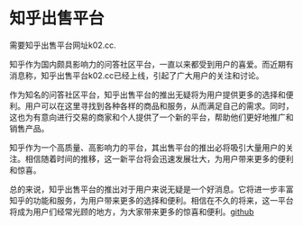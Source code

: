 # 知乎出售平台

需要知乎出售平台网址k02.cc.

知乎作为国内颇具影响力的问答社区平台，一直以来都受到用户的喜爱。而近期有消息称，知乎出售平台k02.cc已经上线，引起了广大用户的关注和讨论。

作为知名的问答社区平台，知乎出售平台的推出无疑将为用户提供更多的选择和便利。用户可以在这里寻找到各种各样的商品和服务，从而满足自己的需求。同时，这也为有意向进行交易的商家和个人提供了一个新的平台，帮助他们更好地推广和销售产品。

知乎作为一个高质量、高影响力的平台，其出售平台的推出必将吸引大量用户的关注。相信随着时间的推移，这一新平台将会迅速发展壮大，为用户带来更多的便利和惊喜。

总的来说，知乎出售平台的推出对于用户来说无疑是一个好消息。它将进一步丰富知乎的功能和服务，为用户带来更多的选择和便利。相信在不久的将来，这一平台将成为用户们经常光顾的地方，为大家带来更多的惊喜和便利。[github](https://github.com)